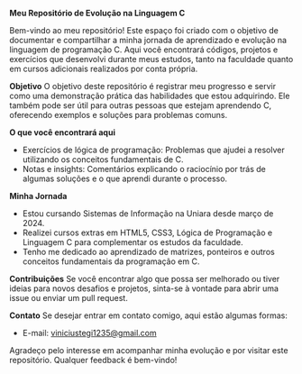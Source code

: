 **Meu Repositório de Evolução na Linguagem C**

Bem-vindo ao meu repositório!
Este espaço foi criado com o objetivo de documentar e compartilhar a minha jornada de aprendizado e evolução na linguagem de programação C. Aqui você encontrará códigos, projetos e exercícios que desenvolvi durante meus estudos, tanto na faculdade quanto em cursos adicionais realizados por conta própria.

**Objetivo**
O objetivo deste repositório é registrar meu progresso e servir como uma demonstração prática das habilidades que estou adquirindo. Ele também pode ser útil para outras pessoas que estejam aprendendo C, oferecendo exemplos e soluções para problemas comuns.

**O que você encontrará aqui**
- Exercícios de lógica de programação: Problemas que ajudei a resolver utilizando os conceitos fundamentais de C.
- Notas e insights: Comentários explicando o raciocínio por trás de algumas soluções e o que aprendi durante o processo.

**Minha Jornada**
- Estou cursando Sistemas de Informação na Uniara desde março de 2024.
- Realizei cursos extras em HTML5, CSS3, Lógica de Programação e Linguagem C para complementar os estudos da faculdade.
- Tenho me dedicado ao aprendizado de matrizes, ponteiros e outros conceitos fundamentais da programação em C.

**Contribuições**
Se você encontrar algo que possa ser melhorado ou tiver ideias para novos desafios e projetos, sinta-se à vontade para abrir uma issue ou enviar um pull request.

**Contato**
Se desejar entrar em contato comigo, aqui estão algumas formas:
- E-mail: viniciustegi1235@gmail.com


Agradeço pelo interesse em acompanhar minha evolução e por visitar este repositório. Qualquer feedback é bem-vindo!
